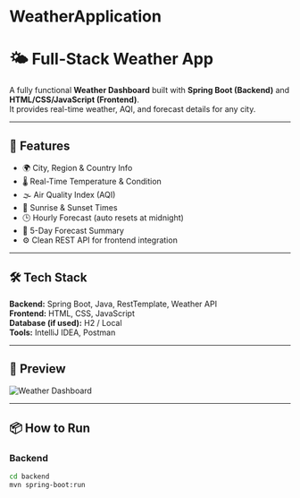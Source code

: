 # WeatherApplication
# 🌤 Full-Stack Weather App

A fully functional **Weather Dashboard** built with **Spring Boot (Backend)** and **HTML/CSS/JavaScript (Frontend)**.  
It provides real-time weather, AQI, and forecast details for any city.

---

## 🚀 Features

- 🌍 City, Region & Country Info  
- 🌡️ Real-Time Temperature & Condition  
- 🌫️ Air Quality Index (AQI)  
- 🌅 Sunrise & Sunset Times  
- 🕒 Hourly Forecast (auto resets at midnight)  
- 📆 5-Day Forecast Summary  
- ⚙️ Clean REST API for frontend integration  

---

## 🛠️ Tech Stack

**Backend:** Spring Boot, Java, RestTemplate, Weather API  
**Frontend:** HTML, CSS, JavaScript  
**Database (if used):** H2 / Local  
**Tools:** IntelliJ IDEA, Postman  

---

## 📸 Preview

![Weather Dashboard](./screenshot.png)

---

## 📦 How to Run

### Backend
```bash
cd backend
mvn spring-boot:run

